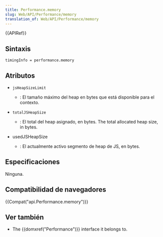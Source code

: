 ```yaml
---
title: Performance.memory
slug: Web/API/Performance/memory
translation_of: Web/API/Performance/memory
---
```

{{APIRef}}

## Sintaxis

    timingInfo = performance.memory

## Atributos

- `jsHeapSizeLimit`
  - : El tamaño máximo del heap en bytes que está disponible para el contexto.
- `totalJSHeapSize`
  - : El total del heap asignado, en bytes. The total allocated heap size, in bytes.

- usedJSHeapSize
  - : El actualmente activo segmento de heap de JS, en bytes.

## Especificaciones

Ninguna.

## Compatibilidad de navegadores

{{Compat("api.Performance.memory")}}

## Ver también

- The {{domxref("Performance")}} interface it belongs to.
